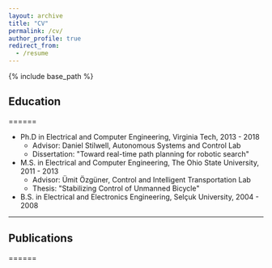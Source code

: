 ```yaml
---
layout: archive
title: "CV"
permalink: /cv/
author_profile: true
redirect_from:
  - /resume
---
```


{% include base_path %}

## Education
======
* Ph.D in Electrical and Computer Engineering, Virginia Tech, 2013 - 2018
  - Advisor: Daniel Stilwell, Autonomous Systems and Control Lab
  - Dissertation: "Toward real-time path planning for robotic search"
* M.S. in Electrical and Computer Engineering, The Ohio State University, 2011 - 2013
  - Advisor: Ümit Özgüner, Control and Intelligent Transportation Lab
  - Thesis: "Stabilizing Control of Unmanned Bicycle"
* B.S. in Electrical and Electronics Engineering, Selçuk University, 2004 - 2008

---

## Publications
======

  

